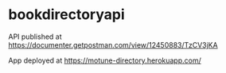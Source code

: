 # bookdirectoryapi

API published at https://documenter.getpostman.com/view/12450883/TzCV3jKA

App deployed at https://motune-directory.herokuapp.com/
